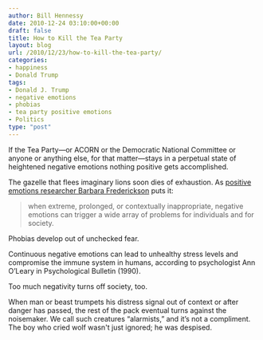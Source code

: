 ```yaml
---
author: Bill Hennessy
date: 2010-12-24 03:10:00+00:00
draft: false
title: How to Kill the Tea Party
layout: blog
url: /2010/12/23/how-to-kill-the-tea-party/
categories:
- happiness
- Donald Trump
tags:
- Donald J. Trump
- negative emotions
- phobias
- tea party positive emotions
- Politics
type: "post"
---
```


If the Tea Party—or ACORN or the Democratic National Committee or anyone or anything else, for that matter—stays in a perpetual state of heightened negative emotions nothing positive gets accomplished. 

 

The gazelle that flees imaginary lions soon dies of exhaustion. As [positive emotions researcher Barbara Frederickson](https://www.ncbi.nlm.nih.gov/pmc/articles/PMC1693418/pdf/15347528.pdf) puts it: 

 

>   
> 
> when extreme, prolonged, or contextually inappropriate, negative emotions can trigger a wide array of problems for individuals and for society.
> 
> 

 

Phobias develop out of unchecked fear. 

 

Continuous negative emotions can lead to unhealthy stress levels and compromise the immune system in humans, according to psychologist Ann O’Leary in Psychological Bulletin (1990).

 

Too much negativity turns off society, too. 

 

When man or beast trumpets his distress signal out of context or after danger has passed, the rest of the pack eventual turns against the noisemaker. We call such creatures “alarmists,” and it’s not a compliment. The boy who cried wolf wasn't just ignored; he was despised.
